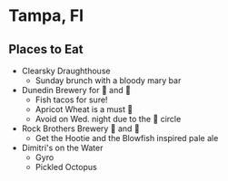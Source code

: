 # Tampa, Fl

## Places to Eat
- Clearsky Draughthouse
   - Sunday brunch with a bloody mary bar
- Dunedin Brewery for :beer: and :taco:
   - Fish tacos for sure!
   - Apricot Wheat is a must :beer:
   - Avoid on Wed. night due to the :drum: circle
- Rock Brothers Brewery :musical_note: and :taco:
   - Get the Hootie and the Blowfish inspired pale ale
- Dimitri's on the Water
   - Gyro
   - Pickled Octopus
